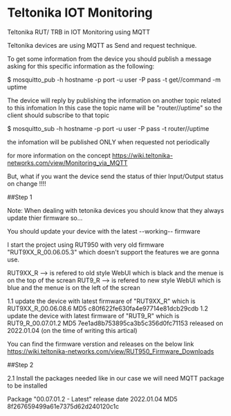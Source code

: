 # Teltonika IOT Monitoring
 Teltonika RUT/ TRB in IOT Monitoring using MQTT

Teltonika devices are using MQTT as Send and request technique. 

To get some information from the device you should publish a message asking for this specific information as the following:


$ mosquitto_pub -h hostname -p port -u user -P pass -t get/<SERIAL>/command -m uptime

The device will reply by publishing the information on another topic related to this infomation 
In this case the topic name will be "router/<SERIAL>/uptime" so the client should subscribe to that topic 

$ mosquitto_sub -h hostname -p port -u user -P pass -t router/<SERIAL>/uptime

the infomation will be published ONLY when requested not periodically

for more information on the concept 
https://wiki.teltonika-networks.com/view/Monitoring_via_MQTT

But, what if you want the device send the status of thier Input/Output status on change !!!!

##Step 1

Note: When dealing with tetonika devices you should know that they always update thier firmware so...

You should update your device with the latest --working-- firmware

I start the project using RUT950 with very old firmware "RUT9XX_R_00.06.05.3" which doesn't support the features we are gonna use.

RUT9XX_R --> is refered to old style WebUI which is black and the menue is on the top of the screan
RUT9_R --> is refered to new style WebUI which is blue and the menue is on the left of the screan

1.1 update the device with latest firmware of "RUT9XX_R" which is RUT9XX_R_00.06.08.6 MD5 c80f622fe630fa4e97714e81dcb29cdb 
1.2 update the device with latest firmware of "RUT9_R" which is RUT9_R_00.07.01.2 MD5 7ee1ad8b753895ca3b5c356d0fc71153 released on 2022.01.04 (on the time of writing this artical)

You can find the firmware verstion and releases on the below link
https://wiki.teltonika-networks.com/view/RUT950_Firmware_Downloads


##Step 2

2.1 Install the packages needed like in our case we will need <bold>MQTT</bold> package to be installed 

Package "00.07.01.2 - Latest" release date 2022.01.04 MD5 8f267659499a61e7375d62d240120c1c



